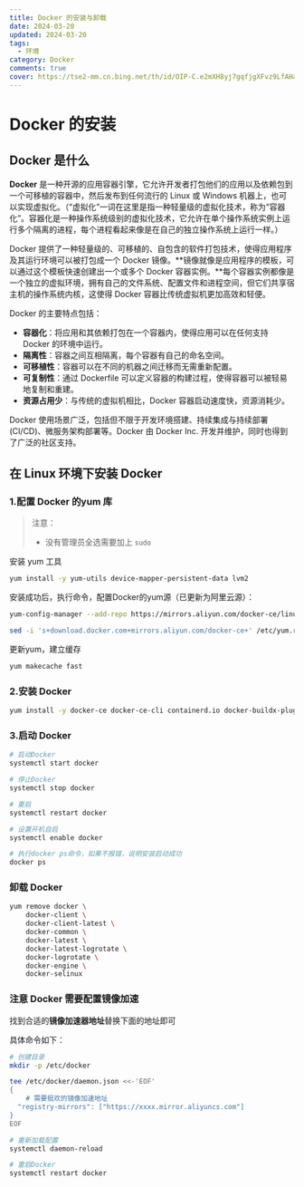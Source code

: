 ```yaml
---
title: Docker 的安装与卸载
date: 2024-03-20 
updated: 2024-03-20
tags: 
  - 环境
category: Docker
comments: true
cover: https://tse2-mm.cn.bing.net/th/id/OIP-C.e2mXH8yj7gqfjgXFvz9LfAHaEh?w=295&h=180&c=7&r=0&o=5&dpr=1.3&pid=1.7
---
```

# Docker 的安装



## Docker 是什么

**Docker** 是一种开源的应用容器引擎，它允许开发者打包他们的应用以及依赖包到一个可移植的容器中，然后发布到任何流行的 Linux 或 Windows 机器上，也可以实现虚拟化。（“虚拟化”一词在这里是指一种轻量级的虚拟化技术，称为“容器化”。容器化是一种操作系统级别的虚拟化技术，它允许在单个操作系统实例上运行多个隔离的进程，每个进程看起来像是在自己的独立操作系统上运行一样。）

Docker 提供了一种轻量级的、可移植的、自包含的软件打包技术，使得应用程序及其运行环境可以被打包成一个 Docker 镜像。**镜像就像是应用程序的模板，可以通过这个模板快速创建出一个或多个 Docker 容器实例。**每个容器实例都像是一个独立的虚拟环境，拥有自己的文件系统、配置文件和进程空间，但它们共享宿主机的操作系统内核，这使得 Docker 容器比传统虚拟机更加高效和轻便。



Docker 的主要特点包括：

- **容器化**：将应用和其依赖打包在一个容器内，使得应用可以在任何支持 Docker 的环境中运行。
- **隔离性**：容器之间互相隔离，每个容器有自己的命名空间。
- **可移植性**：容器可以在不同的机器之间迁移而无需重新配置。
- **可复制性**：通过 Dockerfile 可以定义容器的构建过程，使得容器可以被轻易地复制和重建。
- **资源占用少**：与传统的虚拟机相比，Docker 容器启动速度快，资源消耗少。

Docker 使用场景广泛，包括但不限于开发环境搭建、持续集成与持续部署 (CI/CD)、微服务架构部署等。Docker 由 Docker Inc. 开发并维护，同时也得到了广泛的社区支持。



## 在 Linux 环境下安装 Docker



### 1.配置 Docker 的yum 库

> 注意：
>
> - 没有管理员全选需要加上 `sudo` 

安装 yum 工具

```bash
yum install -y yum-utils device-mapper-persistent-data lvm2
```

安装成功后，执行命令，配置Docker的yum源（已更新为阿里云源）：

```Bash
yum-config-manager --add-repo https://mirrors.aliyun.com/docker-ce/linux/centos/docker-ce.repo

sed -i 's+download.docker.com+mirrors.aliyun.com/docker-ce+' /etc/yum.repos.d/docker-ce.repo
```

更新yum，建立缓存

```Bash
yum makecache fast
```



### 2.安装 Docker

```Bash
yum install -y docker-ce docker-ce-cli containerd.io docker-buildx-plugin docker-compose-plugin
```



### 3.启动 Docker

```Bash
# 启动Docker
systemctl start docker

# 停止Docker
systemctl stop docker

# 重启
systemctl restart docker

# 设置开机自启
systemctl enable docker

# 执行docker ps命令，如果不报错，说明安装启动成功
docker ps
```



### 卸载 Docker

```bash
yum remove docker \
    docker-client \
    docker-client-latest \
    docker-common \
    docker-latest \
    docker-latest-logrotate \
    docker-logrotate \
    docker-engine \
    docker-selinux 
```



### 注意 Docker 需要配置镜像加速

找到合适的**镜像加速器地址**替换下面的地址即可

具体命令如下：

```Bash
# 创建目录
mkdir -p /etc/docker

tee /etc/docker/daemon.json <<-'EOF'
{
	# 需要挺欢的镜像加速地址
  "registry-mirrors": ["https://xxxx.mirror.aliyuncs.com"]
}
EOF

# 重新加载配置
systemctl daemon-reload

# 重启Docker
systemctl restart docker
```









































































